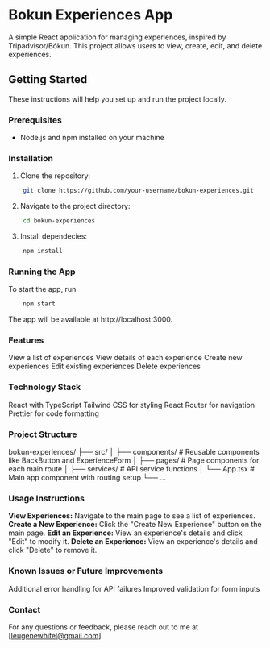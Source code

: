 # Bokun Experiences App

A simple React application for managing experiences, inspired by Tripadvisor/Bókun. This project allows users to view, create, edit, and delete experiences.

## Getting Started

These instructions will help you set up and run the project locally.

### Prerequisites
- Node.js and npm installed on your machine

### Installation
1. Clone the repository:
```bash
    git clone https://github.com/your-username/bokun-experiences.git
```
2. Navigate to the project directory:
```bash
    cd bokun-experiences
```
3. Install dependecies:
```bash
    npm install
```


### Running the App
To start the app, run
```bash
    npm start
```
The app will be available at http://localhost:3000.

### Features
View a list of experiences
View details of each experience
Create new experiences
Edit existing experiences
Delete experiences

### Technology Stack
React with TypeScript
Tailwind CSS for styling
React Router for navigation
Prettier for code formatting

### Project Structure
bokun-experiences/
├── src/
│   ├── components/          # Reusable components like BackButton and ExperienceForm
│   ├── pages/               # Page components for each main route
│   ├── services/            # API service functions
│   └── App.tsx              # Main app component with routing setup
└── ...

### Usage Instructions
**View Experiences:** Navigate to the main page to see a list of experiences.
**Create a New Experience:** Click the "Create New Experience" button on the main page.
**Edit an Experience:** View an experience's details and click "Edit" to modify it.
**Delete an Experience:** View an experience's details and click "Delete" to remove it.

### Known Issues or Future Improvements
Additional error handling for API failures
Improved validation for form inputs

### Contact
For any questions or feedback, please reach out to me at [leugenewhitel@gmail.com].